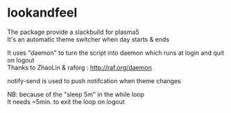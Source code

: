 # lookandfeel


The package provide a slackbuild for plasma5  
It's an automatic theme switcher when day starts & ends  

It uses "daemon" to turn the script into daemon
which runs at login and quit on logout  
Thanks to ZhaoLin & raforg : http://raf.org/daemon

notify-send is used to push notifcation when theme changes

NB: because of the "sleep 5m" in the while loop  
It needs ~5min. to exit the loop on logout
